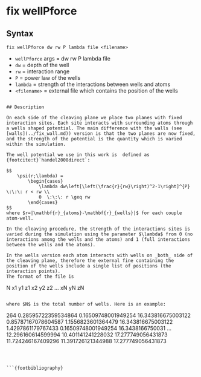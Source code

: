# fix wellPforce

## Syntax

```
fix wellPforce dw rw P lambda file <filename>
```

* `wellPforce` args = dw rw P lambda file <name file> 
* `dw` = depth of the well 
* `rw` = interaction range
* `P` = power law of the wells
* `lambda` = strength of the interactions between wells and atoms
* `<filename>` = external file which contains the position of the wells
```

## Description

On each side of the cleaving plane we place two planes with fixed interaction sites. Each site interacts with surrounding atoms through a wells shaped potential. The main difference with the walls (see [walls](../fix_wall.md)) version is that the two planes are now fixed, and the strength of the potential is the quantity which is varied within the simulation.
 
The well potential we use in this work is  defined as {footcite:t}`handel2008direct`: 

$$
	\psi(r;\lambda) = 
		\begin{cases}
			\lambda dw\left[\left(\frac{r}{rw}\right)^2-1\right]^{P} \:\:\: r < rw \\
			0  \:\:\: r \geq rw
		\end{cases} 
$$
where $r=|\mathbf{r}_{atoms}-\mathbf{r}_{wells}|$ for each couple atom-well.

In the cleaving procedure, the strength of the interactions sites is varied during the simulation using the parameter $\lambda$ from 0 (no interactions among the wells and the atoms) and 1 (full interactions between the wells and the atoms).

In the wells version each atom interacts with wells on _both_ side of the cleaving plane, therefore the external fine containing the position of the wells include a single list of positions (the interaction points). 
The format of the file is

```
N
x1 y1 z1 
x2 y2 z2
...
xN yN zN
```

where $N$ is the total number of wells. Here is an example:

```
264
  0.28595722359534864       0.16509748001949254        16.343816675003122
  0.85787167078604587        1.1556823601364479        16.343816675003122
   1.4297861179767433       0.16509748001949254        16.3438166750031
...
   12.296160614599994        10.401141241228032        17.277749056431873
   11.724246167409296        11.391726121344988        17.277749056431873
``` 



```{footbibliography}

```
